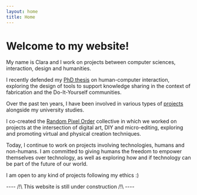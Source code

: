 ```yaml
---
layout: home
title: Home
---
```

# Welcome to my website! 

My name is Clara and I work on projects between computer sciences, interaction, design and humanities.
 
I recently defended my [PhD thesis]({{site.url}}/research) on human-computer interaction, exploring the design of tools to support knowledge sharing in the context of fabrication and the Do-It-Yourself communities. 

Over the past ten years, I have been involved in various types of [projects]({{site.url}}/projects) alongside my university studies.

I co-created the [Random Pixel Order]({{site.url}}/randompixelorder) collective in which we worked on projects at the intersection of digital art, DIY and micro-editing, exploring and promoting virtual and physical creation techniques.

Today, I continue to work on projects involving technologies, humans and non-humans. 
I am committed to giving humans the freedom to empower themselves over technology, as well as exploring how and if technology can be part of the future of our world.

I am open to any kind of projects following my ethics :)

---- /!\ This website is still under construction /!\ ----